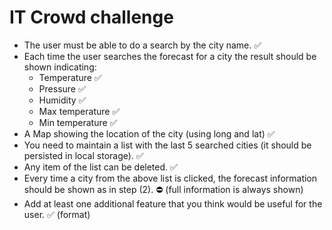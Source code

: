 # IT Crowd challenge

* The user must be able to do a search by the city name. ✅
* Each time the user searches the forecast for a city the result should be shown indicating:
  * Temperature ✅
  * Pressure ✅
  * Humidity ✅
  * Max temperature ✅
  * Min temperature ✅
* A Map showing the location of the city (using long and lat) ✅
* You need to maintain a list with the last 5 searched cities (it should be persisted in local storage). ✅
* Any item of the list can be deleted. ✅
* Every time a city from the above list is clicked, the forecast information should be shown as in step (2). ⛔️ (full information is always shown)
* Add at least one additional feature that you think would be useful for the user. ✅ (format)
